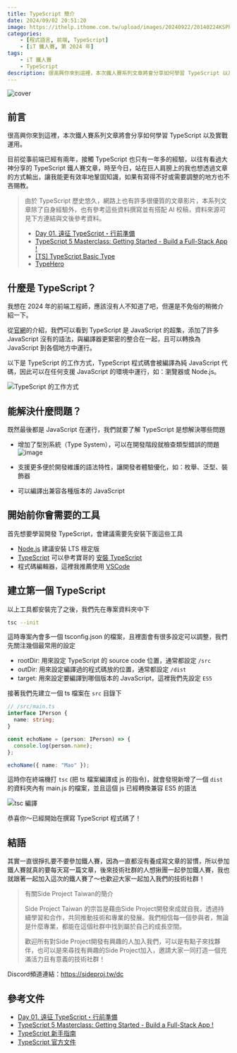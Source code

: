 ```yaml
---
title: TypeScript 簡介
date: 2024/09/02 20:51:20
image: https://ithelp.ithome.com.tw/upload/images/20240922/20140224KSPhzte1qq.png
categories:
    - [程式語言, 前端, TypeScript]
    - [iT 鐵人賽, 第 2024 年]
tags: 
    - iT 鐵人賽
    - TypeScript
description: 很高興你來到這裡，本次鐵人賽系列文章將會分享如何學習 TypeScript 以及實戰運用。目前從事前端已經有兩年，接觸 TypeScript 也只有一年多的經驗，以往有看過大神分享的 TypeScript 鐵人賽文章，時至今日，站在巨人肩膀上的我也想透過文章的方式輸出，讓我能更有效率地鞏固知識，如果有寫得不好或需要調整的地方也不吝賜教。
---
```


![cover](https://ithelp.ithome.com.tw/upload/images/20240922/20140224KSPhzte1qq.png)

## 前言

很高興你來到這裡，本次鐵人賽系列文章將會分享如何學習 TypeScript 以及實戰運用。

目前從事前端已經有兩年，接觸 TypeScript 也只有一年多的經驗，以往有看過大神分享的 TypeScript 鐵人賽文章，時至今日，站在巨人肩膀上的我也想透過文章的方式輸出，讓我能更有效率地鞏固知識，如果有寫得不好或需要調整的地方也不吝賜教。

> 由於 TypeScript 歷史悠久，網路上也有許多很優質的文章影片，本系列文章除了自身經驗外，也有參考這些資料撰寫並有搭配 AI 校稿，資料來源可見下方連結與文後參考資料。
>
> - [Day 01. 遠征 TypeScript・行前準備](https://ithelp.ithome.com.tw/articles/10214714)
> - [TypeScript 5 Masterclass: Getting Started - Build a Full-Stack App !](https://www.youtube.com/watch?v=bSfydFzrHlU)
> - [[TS] TypeScript Basic Type](https://pjchender.dev/typescript/ts-basic-types/)
> - [TypeHero](https://typehero.dev/)

## 什麼是 TypeScript？

我想在 2024 年的前端工程師，應該沒有人不知道了吧，但還是不免俗的稍微介紹一下。

從[官網](https://www.typescriptlang.org/)的介紹，我們可以看到 TypeScript 是 JavaScript 的超集，添加了許多 JavaScript 沒有的語法，與編譯器更緊密的整合在一起，且可以轉換為 JavaScript 到各個地方中運行。

以下是 TypeScript 的工作方式，TypeScript 程式碼會被編譯為純 JavaScript 代碼，因此可以在任何支援 JavaScript 的環境中運行，如：瀏覽器或 Node.js。

![TypeScript 的工作方式](https://hackmd.io/_uploads/SJjtvy890.png)

## 能解決什麼問題？

既然最後都是 JavaScript 在運行，我們就要了解 TypeScript 是想解決哪些問題

- 增加了型別系統（Type System），可以在開發階段就檢查類型錯誤的問題
![image](https://hackmd.io/_uploads/HyPpnJU9R.png)

- 支援更多便於開發維護的語法特性，讓開發者體驗優化，如：枚舉、泛型、裝飾器
- 可以編譯出兼容各種版本的 JavaScript

## 開始前你會需要的工具

首先想要學習開發 TypeScript，會建議需要先安裝下面這些工具

- [Node.js](https://nodejs.org/en) 建議安裝 LTS 穩定版
- [TypeScript](https://www.typescriptlang.org/) 可以參考寶哥的 [安裝 TypeScript](https://willh.gitbook.io/typescript-tutorial/introduction/get-typescript)
- 程式碼編輯器，這裡我推薦使用 [VSCode](https://code.visualstudio.com/Download)

## 建立第一個 TypeScript

以上工具都安裝完了之後，我們先在專案資料夾中下

```bash
tsc --init
```

這時專案內會多一個 tsconfig.json 的檔案，且裡面會有很多設定可以調整，我們先關注幾個最常用的設定

- rootDir: 用來設定 TypeScript 的 source code 位置，通常都設定 `/src`
- outDir: 用來設定編譯過的程式碼放的位置，通常都設定 `/dist`
- target: 用來設定要編譯到哪個版本的 JavaScript，這裡我們先設定 `ES5`

接著我們先建立一個 ts 檔案在 `src` 目錄下

```ts
// /src/main.ts
interface IPerson {
  name: string;
}

const echoName = (person: IPerson) => {
  console.log(person.name);
};

echoName({ name: "Mao" });
```

這時你在終端機打 `tsc` (把 ts 檔案編譯成 js 的指令)，就會發現新增了一個 `dist` 的資料夾內有 main.js 的檔案，並且這個 js 已經轉換兼容 ES5 的語法

![tsc 編譯](https://hackmd.io/_uploads/Hk9KOgU9R.png)

恭喜你～已經開始在撰寫 TypeScript 程式碼了！

## 結語

其實一直很掙扎要不要參加鐵人賽，因為一直都沒有養成寫文章的習慣，所以參加鐵人賽就真的要每天寫一篇文章，後來技術社群的人想揪團一起參加鐵人賽，我也就跟著一起加入這次的鐵人賽了～也歡迎大家一起加入我們的技術社群！

> 有關Side Project Taiwan的簡介
>
> Side Project Taiwan 的宗旨是藉由Side Project開發來成就自我，透過持續學習和合作，共同推動技術和專業的發展。我們相信每一個參與者，無論是什麼專業，都能在這個社群中找到屬於自己的成長空間。
>
> 歡迎所有對Side Project開發有興趣的人加入我們，可以是有點子來找夥伴，也可以是來尋找有興趣的Side Project加入，邀請大家一同打造一個充滿活力且有意義的技術社群！

Discord頻道連結：https://sideproj.tw/dc

## 參考文件

- [Day 01. 遠征 TypeScript・行前準備](https://ithelp.ithome.com.tw/articles/10214714)
- [TypeScript 5 Masterclass: Getting Started - Build a Full-Stack App !
](https://www.youtube.com/watch?v=bSfydFzrHlU)
- [TypeScript 新手指南](https://willh.gitbook.io/typescript-tutorial/introduction/get-typescript)
- [TypeScript 官方文件](https://www.typescriptlang.org/)
